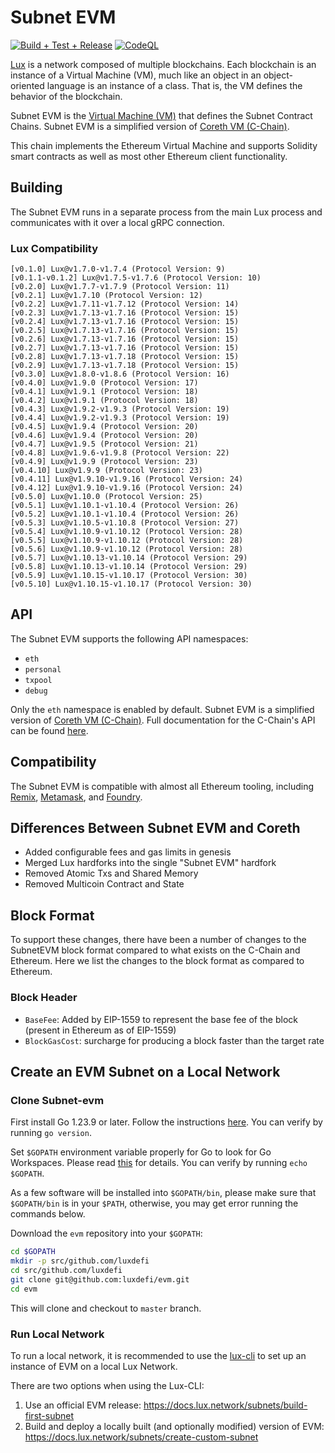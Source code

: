 # Subnet EVM

[![Build + Test + Release](https://github.com/luxdefi/evm/actions/workflows/lint-tests-release.yml/badge.svg)](https://github.com/luxdefi/evm/actions/workflows/lint-tests-release.yml)
[![CodeQL](https://github.com/luxdefi/evm/actions/workflows/codeql-analysis.yml/badge.svg)](https://github.com/luxdefi/evm/actions/workflows/codeql-analysis.yml)

[Lux](https://docs.lux.network/overview/getting-started/lux-platform) is a network composed of multiple blockchains.
Each blockchain is an instance of a Virtual Machine (VM), much like an object in an object-oriented language is an instance of a class.
That is, the VM defines the behavior of the blockchain.

Subnet EVM is the [Virtual Machine (VM)](https://docs.lux.network/learn/lux/virtual-machines) that defines the Subnet Contract Chains. Subnet EVM is a simplified version of [Coreth VM (C-Chain)](https://github.com/luxdefi/coreth).

This chain implements the Ethereum Virtual Machine and supports Solidity smart contracts as well as most other Ethereum client functionality.

## Building

The Subnet EVM runs in a separate process from the main Lux process and communicates with it over a local gRPC connection.

### Lux Compatibility

```text
[v0.1.0] Lux@v1.7.0-v1.7.4 (Protocol Version: 9)
[v0.1.1-v0.1.2] Lux@v1.7.5-v1.7.6 (Protocol Version: 10)
[v0.2.0] Lux@v1.7.7-v1.7.9 (Protocol Version: 11)
[v0.2.1] Lux@v1.7.10 (Protocol Version: 12)
[v0.2.2] Lux@v1.7.11-v1.7.12 (Protocol Version: 14)
[v0.2.3] Lux@v1.7.13-v1.7.16 (Protocol Version: 15)
[v0.2.4] Lux@v1.7.13-v1.7.16 (Protocol Version: 15)
[v0.2.5] Lux@v1.7.13-v1.7.16 (Protocol Version: 15)
[v0.2.6] Lux@v1.7.13-v1.7.16 (Protocol Version: 15)
[v0.2.7] Lux@v1.7.13-v1.7.16 (Protocol Version: 15)
[v0.2.8] Lux@v1.7.13-v1.7.18 (Protocol Version: 15)
[v0.2.9] Lux@v1.7.13-v1.7.18 (Protocol Version: 15)
[v0.3.0] Lux@v1.8.0-v1.8.6 (Protocol Version: 16)
[v0.4.0] Lux@v1.9.0 (Protocol Version: 17)
[v0.4.1] Lux@v1.9.1 (Protocol Version: 18)
[v0.4.2] Lux@v1.9.1 (Protocol Version: 18)
[v0.4.3] Lux@v1.9.2-v1.9.3 (Protocol Version: 19)
[v0.4.4] Lux@v1.9.2-v1.9.3 (Protocol Version: 19)
[v0.4.5] Lux@v1.9.4 (Protocol Version: 20)
[v0.4.6] Lux@v1.9.4 (Protocol Version: 20)
[v0.4.7] Lux@v1.9.5 (Protocol Version: 21)
[v0.4.8] Lux@v1.9.6-v1.9.8 (Protocol Version: 22)
[v0.4.9] Lux@v1.9.9 (Protocol Version: 23)
[v0.4.10] Lux@v1.9.9 (Protocol Version: 23)
[v0.4.11] Lux@v1.9.10-v1.9.16 (Protocol Version: 24)
[v0.4.12] Lux@v1.9.10-v1.9.16 (Protocol Version: 24)
[v0.5.0] Lux@v1.10.0 (Protocol Version: 25)
[v0.5.1] Lux@v1.10.1-v1.10.4 (Protocol Version: 26)
[v0.5.2] Lux@v1.10.1-v1.10.4 (Protocol Version: 26)
[v0.5.3] Lux@v1.10.5-v1.10.8 (Protocol Version: 27)
[v0.5.4] Lux@v1.10.9-v1.10.12 (Protocol Version: 28)
[v0.5.5] Lux@v1.10.9-v1.10.12 (Protocol Version: 28)
[v0.5.6] Lux@v1.10.9-v1.10.12 (Protocol Version: 28)
[v0.5.7] Lux@v1.10.13-v1.10.14 (Protocol Version: 29)
[v0.5.8] Lux@v1.10.13-v1.10.14 (Protocol Version: 29)
[v0.5.9] Lux@v1.10.15-v1.10.17 (Protocol Version: 30)
[v0.5.10] Lux@v1.10.15-v1.10.17 (Protocol Version: 30)
```

## API

The Subnet EVM supports the following API namespaces:

- `eth`
- `personal`
- `txpool`
- `debug`

Only the `eth` namespace is enabled by default.
Subnet EVM is a simplified version of [Coreth VM (C-Chain)](https://github.com/luxdefi/coreth).
Full documentation for the C-Chain's API can be found [here](https://docs.lux.network/apis/node/apis/c-chain).

## Compatibility

The Subnet EVM is compatible with almost all Ethereum tooling, including [Remix](https://docs.lux.network/build/dapp/smart-contracts/remix-deploy), [Metamask](https://docs.lux.network/build/dapp/chain-settings), and [Foundry](https://docs.lux.network/build/dapp/smart-contracts/toolchains/foundry).

## Differences Between Subnet EVM and Coreth

- Added configurable fees and gas limits in genesis
- Merged Lux hardforks into the single "Subnet EVM" hardfork
- Removed Atomic Txs and Shared Memory
- Removed Multicoin Contract and State

## Block Format

To support these changes, there have been a number of changes to the SubnetEVM block format compared to what exists on the C-Chain and Ethereum. Here we list the changes to the block format as compared to Ethereum.

### Block Header

- `BaseFee`: Added by EIP-1559 to represent the base fee of the block (present in Ethereum as of EIP-1559)
- `BlockGasCost`: surcharge for producing a block faster than the target rate

## Create an EVM Subnet on a Local Network

### Clone Subnet-evm

First install Go 1.23.9 or later. Follow the instructions [here](https://go.dev/doc/install). You can verify by running `go version`.

Set `$GOPATH` environment variable properly for Go to look for Go Workspaces. Please read [this](https://go.dev/doc/code) for details. You can verify by running `echo $GOPATH`.

As a few software will be installed into `$GOPATH/bin`, please make sure that `$GOPATH/bin` is in your `$PATH`, otherwise, you may get error running the commands below.

Download the `evm` repository into your `$GOPATH`:

```sh
cd $GOPATH
mkdir -p src/github.com/luxdefi
cd src/github.com/luxdefi
git clone git@github.com:luxdefi/evm.git
cd evm
```

This will clone and checkout to `master` branch.

### Run Local Network

To run a local network, it is recommended to use the [lux-cli](https://github.com/luxdefi/lux-cli#lux-cli) to set up an instance of EVM on a local Lux Network.

There are two options when using the Lux-CLI:

1. Use an official EVM release: https://docs.lux.network/subnets/build-first-subnet
2. Build and deploy a locally built (and optionally modified) version of EVM: https://docs.lux.network/subnets/create-custom-subnet

